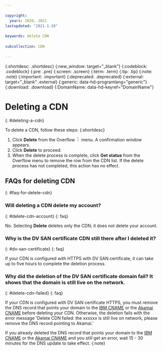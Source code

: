 ```yaml
---

copyright:
  years: 2020, 2021
lastupdated: "2021-1-20"

keywords: delete CDN

subcollection: CDN

---
```

{:shortdesc: .shortdesc}
{:new_window: target="_blank"}
{:codeblock: .codeblock}
{:pre: .pre}
{:screen: .screen}
{:term: .term}
{:tip: .tip}
{:note: .note}
{:important: .important}
{:deprecated: .deprecated}
{:external: target="_blank" .external}
{:generic: data-hd-programlang="generic"}
{:download: .download}
{:DomainName: data-hd-keyref="DomainName"}

# Deleting a CDN
{: #deleting-a-cdn}

To delete a CDN, follow these steps:
{:shortdesc}

1. Click **Delete** from the Overflow ![Overflow menu](images/overflow.png) menu. A confirmation window appears.
2. Click **Delete** to proceed.
3. When the delete process is complete, click **Get status** from the Overflow menu to remove the row from the CDN list. If the delete process has not completed, this action has no effect.

## FAQs for deleting CDN
{: #faq-for-delete-cdn}

### Will deleting a CDN delete my account?
{: #delete-cdn-account}
{: faq}

No. Selecting **Delete** deletes only the CDN; it does not delete your account.

### Why is the DV SAN certificate CDN still there after I deleted it?
{: #dv-san-certificate}
{: faq}

If your CDN is configured with HTTPS with DV SAN certificate, it can take up to five hours to complete the deletion process.

### Why did the deletion of the DV SAN certificate domain fail? It shows that the domain is still live on the network.
{: #delete-cdn-failed}
{: faq}

If your CDN is configured with DV SAN certificate HTTPS, you must remove the DNS record that points your domain to the [IBM CNAME](/docs/CDN?topic=CDN-getting-to-running-status#ibm-cname) or the [Akamai CNAME](/docs/CDN?topic=CDN-getting-to-running-status#akamai-cname) before deleting your CDN. Otherwise, the deletion fails with the error message 'Delete CDN failed: the xxxxxx is still live on network, please remove the DNS record pointing to Akamai.'

If you already deleted the DNS record that points your domain to the [IBM CNAME](/docs/CDN?topic=CDN-getting-to-running-status#ibm-cname) or the [Akamai CNAME](/docs/CDN?topic=CDN-getting-to-running-status#akamai-cname) and you still get an error, wait 15 - 30 minutes for the DNS update to take effect.
{:note}
